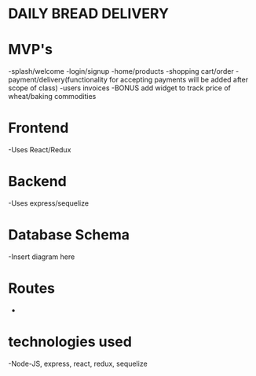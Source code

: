 # DAILY BREAD DELIVERY

# MVP's

-splash/welcome
-login/signup
-home/products
-shopping cart/order
-payment/delivery(functionality for accepting payments will be added after scope of class)
-users invoices
-BONUS add widget to track price of wheat/baking commodities

# Frontend

-Uses React/Redux 

# Backend

-Uses express/sequelize

# Database Schema

-Insert diagram here

# Routes

-

# technologies used

-Node-JS, express, react, redux, sequelize
